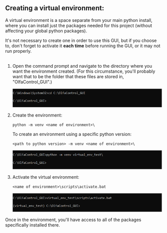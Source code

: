 ## Creating a virtual environment:

A virtual environment is a space separate from your main python install, where you can install just the packages needed for this project (without affecting your global python packages).  

It's not necessary to create one in order to use this GUI, but if you choose to, don't forget to activate it **each time** before running the GUI, or it may not run properly.  
<br>

1. Open the command prompt and navigate to the directory where you want the environment created. (For this circumstance, you'll probably want that to be the folder that these files are stored in, "OlfaControl_GUI".)  

    ![setup_venv_01.png](../images/setup_venv_01.png)

2. Create the environment:  
    ```
    python -m venv <name of environment>\
    ```
    
    To create an environment using a specific python version:  
    ```
    <path to python version> -m venv <name of environment>\
    ```
    
    ![setup_venv_02.png](../images/setup_venv_02.png)

3. Activate the virtual environment:  
    ```
    <name of environment>\scripts\activate.bat
    ```
    
    ![setup_venv_03.png](../images/setup_venv_03.png)

Once in the environment, you'll have access to all of the packages specifically installed there.